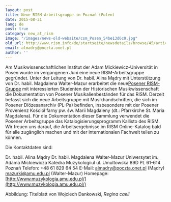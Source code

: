 ```yaml
---
layout: post
title: Neue RISM Arbeitsgruppe in Poznań (Polen)
date: 2015-08-31
lang: de
post: true
category: new_at_rism
image: "/images/news-old-website/csm_Posen_54be13d6c0.jpg"
old_url: http://www.rism.info/de/startseite/newsdetails/browse/45/article/64/announcing-a-new-rism-working-group-in-poznan-poland.html
email: almadry@poczta.onet.pl
author: ''
---
```


Am Musikwissenschaftlichen Institut der Adam Mickiewicz-Universität in Posen wurde im vergangenen Juni eine neue RISM-Arbeitsgruppe gegründet. Unter der Leitung von Dr. habil. Alina Mądry mit Unterstützung von Dr. habil. Magdalena Walter-Mazur erarbeitet die neue[Posener RISM-Gruppe](/working-groups.html) mit interessierten Studenten der Historischen Musikwissenschaft die Dokumentation von Posener Musikalienbeständen für das RISM. Derzeit befasst sich die neue Arbeitsgruppe mit Musikhandschriften, die sich im Posener Diözesanarchiv (PL-Pa) befinden, insbesondere mit der Posener Provenienz Kościół farny pw. św. Marii Magdaleny (dt.: Pfarrkirche St. Maria Magdalena). Für die Dokumentation dieser Sammlung verwendet die Posener Arbeitsgruppe das Katalogisierungsprogramm Kallisto des RISM. Wir freuen uns darauf, die Arbeitsergebnisse im RISM Online-Katalog bald für alle zugänglich machen und mit der internationalen Fachwelt teilen zu können.

Die Kontaktdaten sind:

Dr. habil. Alina Mądry
Dr. habil. Magdalena Walter-Mazur
Uniwersytet im. Adama Mickiewicza
Katedra Muzykologiiul
ul. Umultowska 89D
PL 61-614 Poznań
Telefon: +48 61 829 64 54
E-Mail: [almadry@poczta.onet.pl](mailto:almadry@poczta.onet.pl) (Mądry)
[mazurki@amu.edu.pl](mailto:mazurki@amu.edu.pl) (Walter-Mazur)
Homepage: [http://www.muzykologia.amu.edu.pl/](http://www.muzykologia.amu.edu.pl/)


Abbildung: Titelblatt von Wojciech Dankowski, _Regina caeli_
